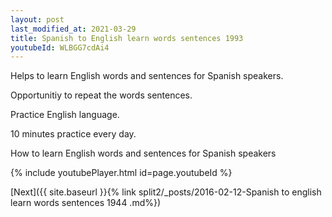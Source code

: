 ```yaml
---
layout: post
last_modified_at: 2021-03-29
title: Spanish to English learn words sentences 1993 
youtubeId: WLBGG7cdAi4
---
```

 
 
Helps to learn English words and sentences for Spanish speakers.

Opportunitiy to repeat the words sentences. 

Practice English language. 
 
10 minutes practice every day. 
 
How to learn English words and sentences for Spanish speakers 
 
{% include youtubePlayer.html id=page.youtubeId %}
 
 
[Next]({{ site.baseurl }}{% link  split2/_posts/2016-02-12-Spanish to english learn words sentences 1944 .md%})
 
